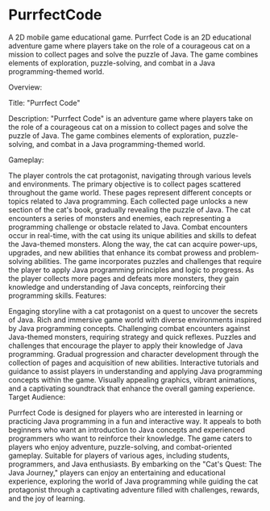 # PurrfectCode
A 2D mobile game educational game. Purrfect Code is an 2D educational adventure game where players take on the role of a courageous cat on a mission to collect pages and solve the puzzle of Java. The game combines elements of exploration, puzzle-solving, and combat in a Java programming-themed world.

Overview:

Title: "Purrfect Code"

Description:
"Purrfect Code" is an adventure game where players take on the role of a courageous cat on a mission to collect pages and solve the puzzle of Java. The game combines elements of exploration, puzzle-solving, and combat in a Java programming-themed world.

Gameplay:

The player controls the cat protagonist, navigating through various levels and environments.
The primary objective is to collect pages scattered throughout the game world. These pages represent different concepts or topics related to Java programming.
Each collected page unlocks a new section of the cat's book, gradually revealing the puzzle of Java.
The cat encounters a series of monsters and enemies, each representing a programming challenge or obstacle related to Java.
Combat encounters occur in real-time, with the cat using its unique abilities and skills to defeat the Java-themed monsters.
Along the way, the cat can acquire power-ups, upgrades, and new abilities that enhance its combat prowess and problem-solving abilities.
The game incorporates puzzles and challenges that require the player to apply Java programming principles and logic to progress.
As the player collects more pages and defeats more monsters, they gain knowledge and understanding of Java concepts, reinforcing their programming skills.
Features:

Engaging storyline with a cat protagonist on a quest to uncover the secrets of Java.
Rich and immersive game world with diverse environments inspired by Java programming concepts.
Challenging combat encounters against Java-themed monsters, requiring strategy and quick reflexes.
Puzzles and challenges that encourage the player to apply their knowledge of Java programming.
Gradual progression and character development through the collection of pages and acquisition of new abilities.
Interactive tutorials and guidance to assist players in understanding and applying Java programming concepts within the game.
Visually appealing graphics, vibrant animations, and a captivating soundtrack that enhance the overall gaming experience.
Target Audience:

Purrfect Code is designed for players who are interested in learning or practicing Java programming in a fun and interactive way.
It appeals to both beginners who want an introduction to Java concepts and experienced programmers who want to reinforce their knowledge.
The game caters to players who enjoy adventure, puzzle-solving, and combat-oriented gameplay.
Suitable for players of various ages, including students, programmers, and Java enthusiasts.
By embarking on the "Cat's Quest: The Java Journey," players can enjoy an entertaining and educational experience, exploring the world of Java programming while guiding the cat protagonist through a captivating adventure filled with challenges, rewards, and the joy of learning.



